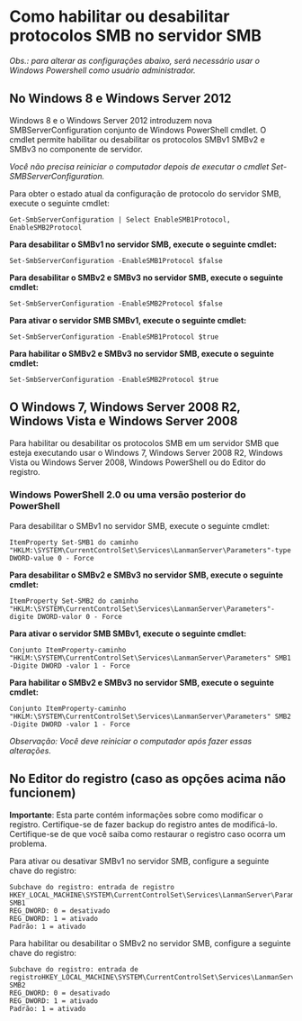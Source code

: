 # Como habilitar ou desabilitar protocolos SMB no servidor SMB

*Obs.: para alterar as configurações abaixo, será necessário usar o Windows Powershell como usuário administrador.*

## No Windows 8 e Windows Server 2012

Windows 8 e o Windows Server 2012 introduzem nova SMBServerConfiguration conjunto de Windows PowerShell cmdlet. O cmdlet permite habilitar ou desabilitar os protocolos SMBv1 SMBv2 e SMBv3 no componente de servidor.

*Você não precisa reiniciar o computador depois de executar o cmdlet Set-SMBServerConfiguration.*

Para obter o estado atual da configuração de protocolo do servidor SMB, execute o seguinte cmdlet:

`Get-SmbServerConfiguration | Select EnableSMB1Protocol, EnableSMB2Protocol`

**Para desabilitar o SMBv1 no servidor SMB, execute o seguinte cmdlet:**

`Set-SmbServerConfiguration -EnableSMB1Protocol $false`

**Para desabilitar o SMBv2 e SMBv3 no servidor SMB, execute o seguinte cmdlet:**

`Set-SmbServerConfiguration -EnableSMB2Protocol $false`

**Para ativar o servidor SMB SMBv1, execute o seguinte cmdlet:**

`Set-SmbServerConfiguration -EnableSMB1Protocol $true`

**Para habilitar o SMBv2 e SMBv3 no servidor SMB, execute o seguinte cmdlet:**

`Set-SmbServerConfiguration -EnableSMB2Protocol $true`

## O Windows 7, Windows Server 2008 R2, Windows Vista e Windows Server 2008

Para habilitar ou desabilitar os protocolos SMB em um servidor SMB que esteja executando usar o Windows 7, Windows Server 2008 R2, Windows Vista ou Windows Server 2008, Windows PowerShell ou do Editor do registro.

### Windows PowerShell 2.0 ou uma versão posterior do PowerShell

Para desabilitar o SMBv1 no servidor SMB, execute o seguinte cmdlet:

`ItemProperty Set-SMB1 do caminho "HKLM:\SYSTEM\CurrentControlSet\Services\LanmanServer\Parameters"-type DWORD-value 0 - Force`

**Para desabilitar o SMBv2 e SMBv3 no servidor SMB, execute o seguinte cmdlet:**

`ItemProperty Set-SMB2 do caminho "HKLM:\SYSTEM\CurrentControlSet\Services\LanmanServer\Parameters"-digite DWORD-valor 0 - Force`

**Para ativar o servidor SMB SMBv1, execute o seguinte cmdlet:**

`Conjunto ItemProperty-caminho "HKLM:\SYSTEM\CurrentControlSet\Services\LanmanServer\Parameters" SMB1 -Digite DWORD -valor 1 - Force`

**Para habilitar o SMBv2 e SMBv3 no servidor SMB, execute o seguinte cmdlet:**

`Conjunto ItemProperty-caminho "HKLM:\SYSTEM\CurrentControlSet\Services\LanmanServer\Parameters" SMB2 -Digite DWORD -valor 1 - Force`

*Observação: Você deve reiniciar o computador após fazer essas alterações.*

## No Editor do registro (caso as opções acima não funcionem)

**Importante**: Esta parte contém informações sobre como modificar o registro. Certifique-se de fazer backup do registro antes de modificá-lo. Certifique-se de que você saiba como restaurar o registro caso ocorra um problema. 

Para ativar ou desativar SMBv1 no servidor SMB, configure a seguinte chave do registro:
```
Subchave do registro: entrada de registro HKEY_LOCAL_MACHINE\SYSTEM\CurrentControlSet\Services\LanmanServer\Parameters: SMB1
REG_DWORD: 0 = desativado
REG_DWORD: 1 = ativado
Padrão: 1 = ativado
```
Para habilitar ou desabilitar o SMBv2 no servidor SMB, configure a seguinte chave do registro:

```
Subchave do registro: entrada de registroHKEY_LOCAL_MACHINE\SYSTEM\CurrentControlSet\Services\LanmanServer\Parameters: SMB2
REG_DWORD: 0 = desativado
REG_DWORD: 1 = ativado
Padrão: 1 = ativado
```
